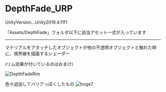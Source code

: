 # DepthFade_URP

UnityVersion…Unity2019.4.11f1

「Assets/DepthFade」フォルダ以下に該当アセット一式が入っています

---

マテリアルをアタッチしたオブジェクトが他の不透明オブジェクトと触れた時に、境界線を描画するシェーダー

(リム効果が付いているのはおまけ)

![DepthFadeRim](https://user-images.githubusercontent.com/19218953/98457864-433d4300-21ce-11eb-9ef0-5b105e877094.PNG)

色々追加してバリアっぽくしたもの
![hoge7](https://user-images.githubusercontent.com/19218953/98457982-5c92bf00-21cf-11eb-9c14-3b79590278d5.gif)
